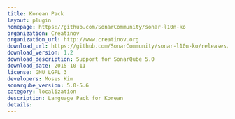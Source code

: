 ```yaml
---
title: Korean Pack
layout: plugin
homepage: https://github.com/SonarCommunity/sonar-l10n-ko
organization: Creatinov
organization_url: http://www.creatinov.org
download_url: https://github.com/SonarCommunity/sonar-l10n-ko/releases/download/1.2.0/sonar-l10n-ko-plugin-1.2.0.jar
download_version: 1.2
download_description: Support for SonarQube 5.0
download_date: 2015-10-11
license: GNU LGPL 3
developers: Moses Kim
sonarqube_version: 5.0-5.6
category: localization
description: Language Pack for Korean
details: 
---
```


